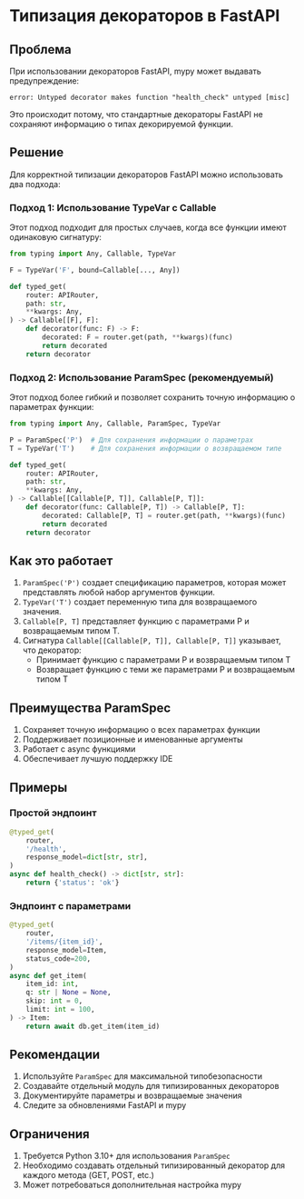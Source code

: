# Типизация декораторов в FastAPI

## Проблема

При использовании декораторов FastAPI, mypy может выдавать предупреждение:

```text
error: Untyped decorator makes function "health_check" untyped [misc]
```

Это происходит потому, что стандартные декораторы FastAPI не сохраняют информацию о типах декорируемой функции.

## Решение

Для корректной типизации декораторов FastAPI можно использовать два подхода:

### Подход 1: Использование TypeVar с Callable

Этот подход подходит для простых случаев, когда все функции имеют одинаковую сигнатуру:

```python
from typing import Any, Callable, TypeVar

F = TypeVar('F', bound=Callable[..., Any])

def typed_get(
    router: APIRouter,
    path: str,
    **kwargs: Any,
) -> Callable[[F], F]:
    def decorator(func: F) -> F:
        decorated: F = router.get(path, **kwargs)(func)
        return decorated
    return decorator
```

### Подход 2: Использование ParamSpec (рекомендуемый)

Этот подход более гибкий и позволяет сохранить точную информацию о параметрах функции:

```python
from typing import Any, Callable, ParamSpec, TypeVar

P = ParamSpec('P')  # Для сохранения информации о параметрах
T = TypeVar('T')    # Для сохранения информации о возвращаемом типе

def typed_get(
    router: APIRouter,
    path: str,
    **kwargs: Any,
) -> Callable[[Callable[P, T]], Callable[P, T]]:
    def decorator(func: Callable[P, T]) -> Callable[P, T]:
        decorated: Callable[P, T] = router.get(path, **kwargs)(func)
        return decorated
    return decorator
```

## Как это работает

1. `ParamSpec('P')` создает спецификацию параметров, которая может представлять любой набор аргументов функции.
2. `TypeVar('T')` создает переменную типа для возвращаемого значения.
3. `Callable[P, T]` представляет функцию с параметрами P и возвращаемым типом T.
4. Сигнатура `Callable[[Callable[P, T]], Callable[P, T]]` указывает, что декоратор:
   - Принимает функцию с параметрами P и возвращаемым типом T
   - Возвращает функцию с теми же параметрами P и возвращаемым типом T

## Преимущества ParamSpec

1. Сохраняет точную информацию о всех параметрах функции
2. Поддерживает позиционные и именованные аргументы
3. Работает с async функциями
4. Обеспечивает лучшую поддержку IDE

## Примеры

### Простой эндпоинт

```python
@typed_get(
    router,
    '/health',
    response_model=dict[str, str],
)
async def health_check() -> dict[str, str]:
    return {'status': 'ok'}
```

### Эндпоинт с параметрами

```python
@typed_get(
    router,
    '/items/{item_id}',
    response_model=Item,
    status_code=200,
)
async def get_item(
    item_id: int,
    q: str | None = None,
    skip: int = 0,
    limit: int = 100,
) -> Item:
    return await db.get_item(item_id)
```

## Рекомендации

1. Используйте `ParamSpec` для максимальной типобезопасности
2. Создавайте отдельный модуль для типизированных декораторов
3. Документируйте параметры и возвращаемые значения
4. Следите за обновлениями FastAPI и mypy

## Ограничения

1. Требуется Python 3.10+ для использования `ParamSpec`
2. Необходимо создавать отдельный типизированный декоратор для каждого метода (GET, POST, etc.)
3. Может потребоваться дополнительная настройка mypy
